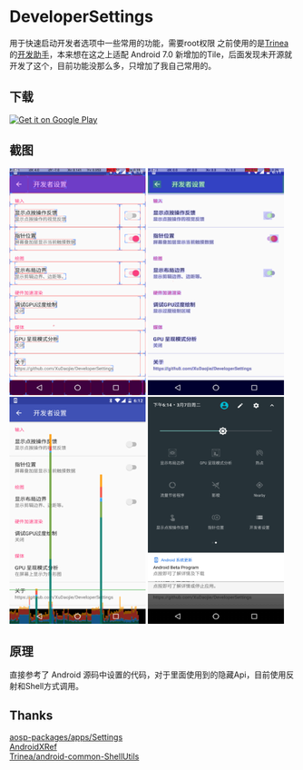 DeveloperSettings
============
用于快速启动开发者选项中一些常用的功能，需要root权限
之前使用的是[Trinea](https://github.com/Trinea)的[开发助手](http://www.trinea.cn/android/android-develop-and-debug-tools/)，本来想在这之上适配 Android 7.0 新增加的Tile，后面发现未开源就开发了这个，目前功能没那么多，只增加了我自己常用的。

## 下载
[<img alt="Get it on Google Play" height="45px" src="https://play.google.com/intl/en_us/badges/images/apps/en-play-badge-border.png" />][1]<br>

## 截图
<img src="https://github.com/XuDaojie/DeveloperSettings/blob/master/image/device-2017-03-07-181044.png" width="240" height="400">
<img src="https://github.com/XuDaojie/DeveloperSettings/blob/master/image/device-2017-03-07-181131.png" width="240" height="400">
<img src="https://github.com/XuDaojie/DeveloperSettings/blob/master/image/device-2017-03-07-181244.png" width="240" height="400">
<img src="https://github.com/XuDaojie/DeveloperSettings/blob/master/image/device-2017-03-07-181502.png" width="240" height="400">

## 原理
直接参考了 Android 源码中设置的代码，对于里面使用到的隐藏Api，目前使用反射和Shell方式调用。

## Thanks
[aosp-packages/apps/Settings](https://android.googlesource.com/a/platform/packages/apps/Settings/+/android-7.1.1_r14)<br>
[AndroidXRef](http://androidxref.com/7.1.1_r6/xref/packages/apps/Settings/src/com/android/settings/DevelopmentSettings.java#updateShowTouchesOptions)<br>
[Trinea/android-common-ShellUtils](https://github.com/Trinea/android-common/blob/master/src/cn/trinea/android/common/util/ShellUtils.java#L9)

[1]: https://play.google.com/store/apps/details?id=io.github.xudaojie.developersettings